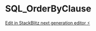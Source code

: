 # SQL_OrderByClause

[Edit in StackBlitz next generation editor ⚡️](https://stackblitz.com/~/github.com/JMiranda87/SQL_OrderByClause)